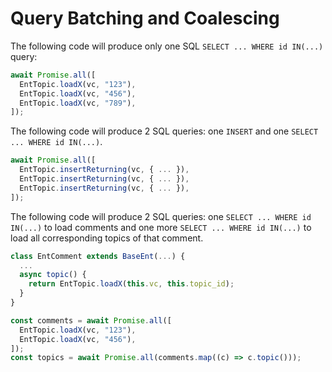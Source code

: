 # Query Batching and Coalescing

The following code will produce only one SQL `SELECT ... WHERE id IN(...)` query:

```typescript
await Promise.all([
  EntTopic.loadX(vc, "123"),
  EntTopic.loadX(vc, "456"),
  EntTopic.loadX(vc, "789"),
]);
```

The following code will produce 2 SQL queries: one `INSERT` and one `SELECT ... WHERE id IN(...)`.

```typescript
await Promise.all([
  EntTopic.insertReturning(vc, { ... }),
  EntTopic.insertReturning(vc, { ... }),
  EntTopic.insertReturning(vc, { ... }),
]);
```

The following code will produce 2 SQL queries: one `SELECT ... WHERE id IN(...)` to load comments and one more `SELECT ... WHERE id IN(...)` to load all corresponding topics of that comment.

```typescript
class EntComment extends BaseEnt(...) {
  ...
  async topic() {
    return EntTopic.loadX(this.vc, this.topic_id);
  }
}

const comments = await Promise.all([
  EntTopic.loadX(vc, "123"),
  EntTopic.loadX(vc, "456"),
]);
const topics = await Promise.all(comments.map((c) => c.topic()));
```

